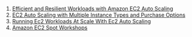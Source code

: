 
1. [Efficient and Resilient Workloads with Amazon EC2 Auto Scaling](https://catalog.us-east-1.prod.workshops.aws/workshops/20c57d32-162e-4ad5-86a6-dff1f8de4b3c/en-US)
1. [EC2 Auto Scaling with Multiple Instance Types and Purchase Options](https://catalog.us-east-1.prod.workshops.aws/workshops/0a0fe16c-8693-4d23-8679-4f1701dbd2b0/en-US)
1. [Running Ec2 Workloads At Scale With Ec2 Auto Scaling](https://ec2spotworkshops.com/running-amazon-ec2-workloads-at-scale.html)
1. [Amazon EC2 Spot Workshops](https://ec2spotworkshops.com/ec2-auto-scaling-with-multiple-instance-types-and-purchase-options/spot_resilience.html)